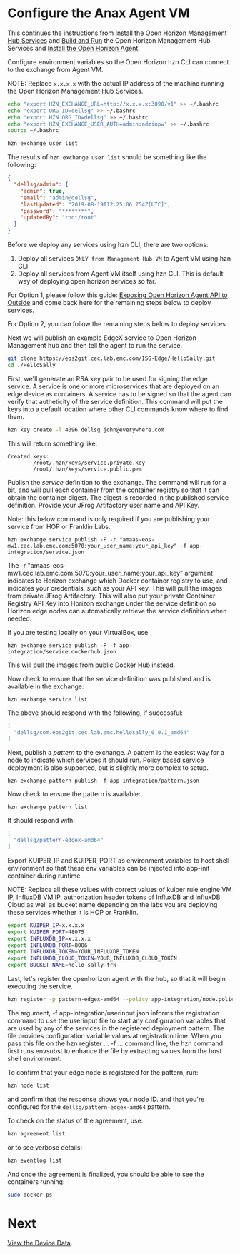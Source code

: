 # Configure the Anax Agent VM

This continues the instructions from [Install the Open Horizon Management Hub Services](01-horizon-services-setup.md) and 
[Build and Run](02-build-and-run-horizon.md) the Open Horizon Management Hub Services and 
[Install the Open Horizon Agent](03-install-agent.md).

Configure environment variables so the Open Horizon hzn CLI can connect to the exchange from Agent VM.

NOTE: Replace `x.x.x.x` with the actual IP address of the machine running the Open Horizon Management Hub Services.

``` bash
echo "export HZN_EXCHANGE_URL=http://x.x.x.x:3090/v1" >> ~/.bashrc
echo "export ORG_ID=dellsg" >> ~/.bashrc
echo "export HZN_ORG_ID=dellsg" >> ~/.bashrc
echo "export HZN_EXCHANGE_USER_AUTH=admin:adminpw" >> ~/.bashrc
source ~/.bashrc

hzn exchange user list
```

The results of `hzn exchange user list` should be something like the following:

``` json
{
  "dellsg/admin": {
    "admin": true,
    "email": "admin@dellsg",
    "lastUpdated": "2019-08-19T12:25:06.754Z[UTC]",
    "password": "********",
    "updatedBy": "root/root"
  }
}
```

Before we deploy any services using hzn CLI, there are two options:

1. Deploy all services `ONLY from Management Hub VM` to Agent VM using hzn CLI
2. Deploy all services from Agent VM itself using hzn CLI. This is default way of deploying open horizon services so far.

For Option 1, please follow this guide: [Exposing Open Horizon Agent API to Outside](06-expose-agent-api.md) and come back here for the remaining steps below to deploy services.

For Option 2, you can follow the remaining steps below to deploy services.

Next we will publish an example EdgeX service to Open Horizon Management hub and then tell the agent to run the service.

``` bash
git clone https://eos2git.cec.lab.emc.com/ISG-Edge/HelloSally.git
cd ./HelloSally
```

First, we'll generate an RSA key pair to be used for signing the edge service.
A service is one or more microservices that are deployed on an edge device as containers.
A service has to be signed so that the agent can verify that autheticity of the service definition.
This command will put the keys into a default location where other CLI commands know where to find them.

``` bash
hzn key create -l 4096 dellsg john@everywhere.com
```

This will return something like:

```
Created keys:
        /root/.hzn/keys/service.private.key
        /root/.hzn/keys/service.public.pem
```

Publish the _service_ definition to the exchange.
The command will run for a bit, and will pull each container from the container registry so that it can obtain the container digest.
The digest is recorded in the published service definition. Provide your JFrog Artifactory user name and API Key.

Note: this below command is only required if you are publishing your service from HOP or Franklin Labs.
```
hzn exchange service publish -P -r "amaas-eos-mw1.cec.lab.emc.com:5070:your_user_name:your_api_key" -f app-integration/service.json
```

The -r "amaas-eos-mw1.cec.lab.emc.com:5070:your_user_name:your_api_key" argument indicates to Horizon exchange which Docker container registry to use, and indicates your credentials, such as your API key. This will pull the images from private JFrog Artifactory.
This will also put your private Container Registry API Key into Horizon exchange under the service definition so Horizon edge nodes can automatically retrieve the service definition when needed.

If you are testing locally on your VirtualBox, use 
```
hzn exchange service publish -P -f app-integration/service.dockerhub.json
```
This will pull the images from public Docker Hub instead.

Now check to ensure that the service definition was published and is available in the exchange:

```
hzn exchange service list
```

The above should respond with the following, if successful:

``` json
[
  "dellsg/com.eos2git.cec.lab.emc.hellosally_0.0.1_amd64"
]
```

Next, publish a _pattern_ to the exchange.
A pattern is the easiest way for a node to indicate which services it should run.
Policy based service deployment is also supported, but is slightly more complex to setup.

```
hzn exchange pattern publish -f app-integration/pattern.json
```

Now check to ensure the pattern is available:

```
hzn exchange pattern list
```

It should respond with:

``` json
[
  "dellsg/pattern-edgex-amd64"
]
```

Export KUIPER_IP and KUIPER_PORT as environment variables to host shell environment so that these env variables can be injected into app-init container during runtime.

NOTE: Replace all these values with correct values of kuiper rule engine VM IP, InfluxDB VM IP, authorization header tokens of InfluxDB and InfluxDB Cloud as well as bucket name depending on the labs you are deploying these services whether it is HOP or Franklin.

``` bash
export KUIPER_IP=x.x.x.x
export KUIPER_PORT=48075
export INFLUXDB_IP=x.x.x.x 
export INFLUXDB_PORT=8086
export INFLUXDB_TOKEN=YOUR_INFLUXDB_TOKEN
export INFLUXDB_CLOUD_TOKEN=YOUR_INFLUXDB_CLOUD_TOKEN
export BUCKET_NAME=hello-sally-frk
```

Last, let's register the openhorizon agent with the hub, so that it will begin executing the service.

``` bash
hzn register -p pattern-edgex-amd64 --policy app-integration/node.policy.json -f app-integration/userinput.json
```

The argument, -f app-integration/userinput.json informs the registration command to use the userinput file to start any configuration variables that are used by any of the services in the registered deployment pattern. The file provides configuration variable values at registration time. When you pass this file on the hzn register ... -f ... command line, the hzn command first runs envsubst to enhance the file by extracting values from the host shell environment. 

To confirm that your edge node is registered for the pattern, run:

``` bash
hzn node list
```

and confirm that the response shows your node ID. 
and that you're configured for the `dellsg/pattern-edgex-amd64` pattern.

To check on the status of the agreement, use:

``` bash
hzn agreement list
```

or to see verbose details:

``` bash 
hzn eventlog list
```

And once the agreement is finalized, you should be able to see the containers running:

``` bash
sudo docker ps
```

# Next

[View the Device Data](05-view-device-data.md).
